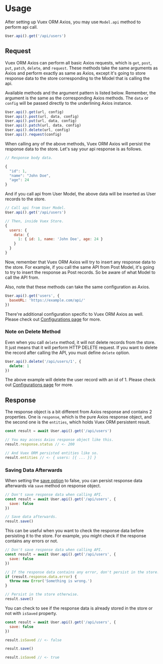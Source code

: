 # Usage

After setting up Vuex ORM Axios, you may use `Model.api` method to perform api call.

```js
User.api().get('/api/users')
```

## Request

Vuex ORM Axios can perform all basic Axios requests, which is `get`, `post`, `put`, `patch`, `delete`, and `request`. These methods take the same arguments as Axios and perform exactly as same as Axios, except it's going to store response data to the store corresponding to the Model that is calling the api.

Available methods and the argument pattern is listed below. Remember, the argument is the same as the corresponding Axios methods. The `data` or `config` will be passed directly to the underlining Axios instance.

```js
User.api().get(url, config)
User.api().post(url, data, config)
User.api().put(url, data, config)
User.api().patch(url, data, config)
User.api().delete(url, config)
User.api().request(config)
```

When calling any of the above methods, Vuex ORM Axios will persist the response data to the store. Let's say your api response is as follows.

```js
// Response body data.

{
  "id": 1,
  "name": "John Doe",
  "age": 24
}
```

And if you call api from User Model, the above data will be inserted as User records to the store.

```js
// Call api from User Model.
User.api().get('/api/users')

// Then, inside Vuex Store.
{
  users: {
    data: {
      1: { id: 1, name: 'John Doe', age: 24 }
    }
  }
}
```

Now, remember that Vuex ORM Axios will try to insert any response data to the store. For example, if you call the same API from Post Model, it's going to try to insert the response as Post records. So be aware of what Model to call the API from.

Also, note that these methods can take the same configuration as Axios.

```js
User.api().get('users', {
  baseURL: 'https://example.com/api/'
})
```

There're additional configuration specific to Vuex ORM Axios as well. Please check out [Configurations page](configurations) for more.

### Note on Delete Method

Even when you call `delete` method, it will not delete records from the store. It just means that it will perform HTTP DELETE request. If you want to delete the record after calling the API, you must define `delete` option.

```js
User.api().delete('/api/users/1', {
  delete: 1
})
```

The above example will delete the user record with an id of 1. Please check out [Configurations page](configurations) for more.

## Response

The response object is a bit different from Axios response and contains 2 properties. One is `response`, which is the pure Axios response object, and the second one is the `entities`, which holds Vuex ORM persistent result.

```js
const result = await User.api().get('/api/users')

// You may access Axios response object like this.
result.response.status // <- 200

// And Vuex ORM persisted entities like so.
result.entities // <- { users: [{ ... }] }
```

### Saving Data Afterwards

When setting the [save option](./configurations#available-options) to false, you can persist response data afterwards via `save` method on response object.

```js
// Don't save response data when calling API.
const result = await User.api().get('/api/users', {
  save: false
})

// Save data afterwards.
result.save()
````

This can be useful when you want to check the response data before persisting it to the store. For example, you might check if the response contains any errors or not.

```js
// Don't save response data when calling API.
const result = await User.api().get('/api/users', {
  save: false
})

// If the response data contains any error, don't persist in the store.
if (result.response.data.error) {
  throw new Error('Something is wrong.')
}

// Persist in the store otherwise.
result.save()
````

You can check to see if the response data is already stored in the store or not with `isSaved` property.

```js
const result = await User.api().get('/api/users', {
  save: false
})

result.isSaved // <- false

result.save()

result.isSaved // <- true
```
